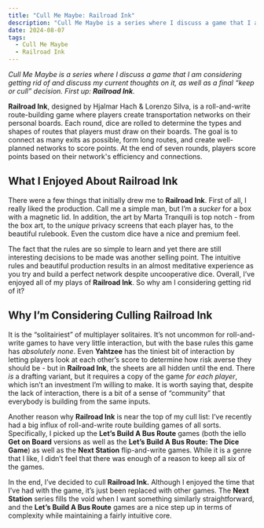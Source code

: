 ```yaml
---
title: "Cull Me Maybe: Railroad Ink"
description: "Cull Me Maybe is a series where I discuss a game that I am considering getting rid of and discuss my current thoughts on it, as well as a final “keep or cull” decision. First up:  **Railroad Ink**."
date: 2024-08-07
tags:
  - Cull Me Maybe
  - Railroad Ink
---
```


*Cull Me Maybe is a series where I discuss a game that I am considering getting rid of and discuss my current thoughts on it, as well as a final “keep or cull” decision. First up:  **Railroad Ink**.*

**Railroad Ink**, designed by Hjalmar Hach & Lorenzo Silva, is a roll-and-write route-building game where players create transportation networks on their personal boards. Each round, dice are rolled to determine the types and shapes of routes that players must draw on their boards. The goal is to connect as many exits as possible, form long routes, and create well-planned networks to score points. At the end of seven rounds, players score points based on their network's efficiency and connections.

## What I Enjoyed About Railroad Ink

There were a few things that initially drew me to **Railroad Ink**. First of all, I really liked the production. Call me a simple man, but I’m a *sucker* for a box with a magnetic lid. In addition, the art by Marta Tranquili is top notch - from the box art, to the *unique* privacy screens that each player has, to the beautiful rulebook. Even the custom dice have a nice and premium feel.

The fact that the rules are so simple to learn and yet there are still interesting decisions to be made was another selling point. The intuitive rules and beautiful production results in an almost meditative experience as you try and build a perfect network despite uncooperative dice. Overall, I’ve enjoyed all of my plays of **Railroad Ink**. So why am I considering getting rid of it? 

## Why I’m Considering Culling Railroad Ink

It is the “solitairiest” of multiplayer solitaires. It’s not uncommon for roll-and-write games to have very little interaction, but with the base rules this game has *absolutely none*. Even **Yahtzee** has the tiniest bit of interaction by letting players look at each other’s score to determine how risk averse they should be - but in **Railroad Ink**, the sheets are all hidden until the end. There *is* a drafting variant, but it requires a copy of the game *for each player*, which isn’t an investment I’m willing to make. It is worth saying that, despite the lack of interaction, there is a bit of a sense of “community” that everybody is building from the same inputs.

Another reason why **Railroad Ink** is near the top of my cull list: I’ve recently had a big influx of roll-and-write route building games of all sorts. Specifically, I picked up the **Let’s Build A Bus Route** games (both the iello **Get on Board** versions as well as the **Let’s Build A Bus Route: The Dice Game**) as well as the **Next Station** flip-and-write games. While it is a genre that I like, I didn’t feel that there was enough of a reason to keep all six of the games. 

In the end, I’ve decided to cull **Railroad Ink.** Although I enjoyed the time that I’ve had with the game, it’s just been replaced with other games. The **Next Station** series fills the void when I want something similarly straightforward, and the **Let’s Build A Bus Route** games are a nice step up in terms of complexity while maintaining a fairly intuitive core.